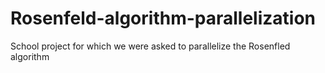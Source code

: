 # Rosenfeld-algorithm-parallelization
School project for which we were asked to parallelize the Rosenfled algorithm 
